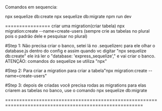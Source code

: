 Comandos em sequencia:

npx sequelize db:create
npx sequelize db:migrate
npm run dev

================
criar uma migration(criar tabela)
npx migration:create --name=create-users (sempre crie as tabelas no plural pois o padrão dele e pesquisar no plural)

#Step 1:
Não precisa criar o banco, setei lá no .sequelizerc para ele olhar o database.js dentro do config e assim quando vc digitar "npx sequelize db:create" ele irá ler o "database: 'express_sequelize'," e vai criar o banco. ATENÇÃO: comandos do sequelize se utiliza "npx"

#Step 2:
Para criar a migration para criar a tabela"npx migration:create --name=create-users"

#Step 3:
depois de criadas você precisa rodas as migrations para elas criarem as tabelas no banco, use o comando 
npx sequelize db:migrate


=======================================================================================================

